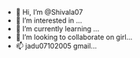 - 👋 Hi, I’m @Shivala07
- 👀 I’m interested in ...
- 🌱 I’m currently learning ...
- 💞️ I’m looking to collaborate on girl...
- 📫 jadu07102005 gmail...

<!---
Shivala07/Shivala07 is a ✨ special ✨ repository because its `README.md` (this file) appears on your GitHub profile.
You can click the Preview link to take a look at your changes.
--->
